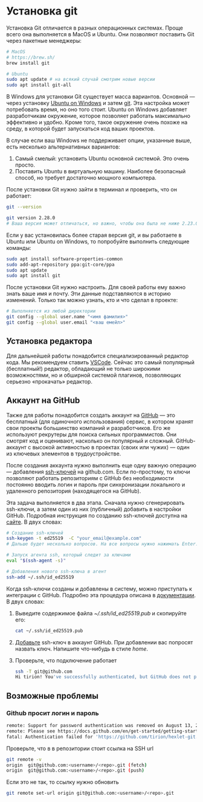 # Установка git

Установка Git отличается в разных операционных системах. Проще всего она выполняется в MacOS и Ubuntu. Они позволяют поставить Git через пакетные менеджеры:

```bash
# MacOS
# https://brew.sh/
brew install git

# Ubuntu
sudo apt update # на всякий случай смотрим новые версии
sudo apt install git-all
```

В Windows для установки Git существует масса вариантов. Основной — через установку [Ubuntu on Windows](https://docs.microsoft.com/ru-ru/windows/wsl/install-win10) и затем [git](https://docs.microsoft.com/ru-ru/windows/wsl/tutorials/wsl-git). Эта настройка может потребовать время, но оно того стоит. Ubuntu on Windows добавляет разработчикам окружение, которое позволяет работать максимально эффективно и удобно. Кроме того, такое окружение очень похоже на среду, в которой будет запускаться код ваших проектов.

В случае если ваш Windows не поддерживает опции, указанные выше, есть несколько альтернативных вариантов:

1. Самый смелый: установить Ubuntu основной системой. Это очень просто.
1. Поставить Ubuntu в виртуальную машину. Наиболее безопасный способ, но требует достаточно мощного компьютера.

После установки Git нужно зайти в терминал и проверить, что он работает:

```bash
git --version

git version 2.28.0
# Ваша версия может отличаться, но важно, чтобы она была не ниже 2.23.0
```

Если у вас установилась более старая версия git, и вы работаете в Ubuntu или Ubuntu on Windows, то попробуйте выполнить следующие команды:

```bash
sudo apt install software-properties-common
sudo add-apt-repository ppa:git-core/ppa
sudo apt update
sudo apt install git
```

После установки Git нужно настроить. Для своей работы ему важно знать ваше имя и почту. Эти данные подставляются в историю изменений. Только так можно узнать, кто и что сделал в проекте:

```bash
# Выполняется из любой директории
git config --global user.name "<имя фамилия>"
git config --global user.email "<ваш емейл>"
```

## Установка редактора

Для дальнейшей работы понадобится специализированный редактор кода. Мы рекомендуем ставить [VSCode](https://code.visualstudio.com/). Сейчас это самый популярный (бесплатный!) редактор, обладающий не только широкими возможностями, но и обширной системой плагинов, позволяющих серьезно «прокачать» редактор.

## Аккаунт на GitHub

Также для работы понадобится создать аккаунт на [GitHub](https://github.com/) — это бесплатный (для одиночного использования) сервис, в котором хранят свои проекты большинство компаний и разработчиков. Его же используют рекрутеры для поиска сильных программистов. Они смотрят код и оценивают, насколько он популярный и сложный. GitHub-аккаунт с высокой активностью в проектах (своих или чужих) — один из ключевых элементов в трудоустройстве.

После создания аккаунта нужно выполнить еще одну важную операцию — добавления [ssh-ключей](https://guides.hexlet.io/ru/ssh/) на github.com. Если по-простому, то ключи позволяют работать репозиториям с GitHub без необходимости постоянно вводить логин и пароль при синхронизации локального и удаленного репозитория (находящегося на GitHub).

Эта задача выполняется в два этапа. Сначала нужно сгенерировать ssh-ключи, а затем один из них (публичный) добавить в настройки GitHub. Подробная инструкция по созданию ssh-ключей доступна на [сайте](https://docs.github.com/en/github/authenticating-to-github/generating-a-new-ssh-key-and-adding-it-to-the-ssh-agent). В двух словах:

```bash
# Создание ssh-ключей
ssh-keygen -t ed25519  -C "your_email@example.com"
# Дальше будет несколько вопросов. На все вопросы нужно нажимать Enter.

# Запуск агента ssh, который следит за ключами
eval "$(ssh-agent -s)"

# Добавления нового ssh-ключа в агент
ssh-add ~/.ssh/id_ed25519
```

Когда ssh-ключи созданы и добавлены в систему, можно приступать к интеграции с GitHub. Подробно эта процедура описана в [документации](https://docs.github.com/en/github/authenticating-to-github/adding-a-new-ssh-key-to-your-github-account). В двух словах:

1. Выведите содержимое файла *~/.ssh/id_ed25519.pub* и скопируйте его:

    ```bash
    cat ~/.ssh/id_ed25519.pub
    ```

1. [Добавьте](https://github.com/settings/keys) ssh-ключ в аккаунт GitHub. При добавлении вас попросят назвать ключ. Напишите что-нибудь в стиле *home*.

1. Проверьте, что подключение работает

    ```bash
    ssh -T git@github.com
    Hi tirion! You've successfully authenticated, but GitHub does not provide shell access.
    ```

## Возможные проблемы

### Github просит логин и пароль

```bash
remote: Support for password authentication was removed on August 13, 2021.
remote: Please see https://docs.github.com/en/get-started/getting-started-with-git/about-remote-repositories#cloning-with-https-urls for information on currently recommended modes of authentication.
fatal: Authentication failed for 'https://github.com/tirion/hexlet-git.git/'
```

Проверьте, что в в репозитории стоит ссылка на SSH url

```bash
git remote -v
origin	git@github.com:<username>/<repo>.git (fetch)
origin	git@github.com:<username>/<repo>.git (push)
```

Если это не так, то ссылку нужно обновить 

```bash
git remote set-url origin git@github.com:<username>/<repo>.git
```
